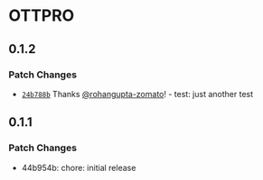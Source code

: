 # OTTPRO

## 0.1.2

### Patch Changes

- [`24b788b`](https://github.com/WINOFFRG/ottpro/commit/24b788b182e982f74da6cd5e883d9ad666186594) Thanks [@rohangupta-zomato](https://github.com/rohangupta-zomato)! - test: just another test

## 0.1.1

### Patch Changes

- 44b954b: chore: initial release
